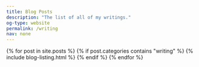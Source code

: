 ```yaml
---
title: Blog Posts
description: "The list of all of my writings."
og-type: website
permalink: /writing
nav: none
---
```


{% for post in site.posts %}
{% if post.categories contains "writing" %}
{% include blog-listing.html %}
{% endif %}
{% endfor %}

 